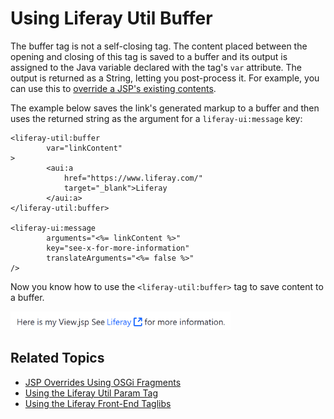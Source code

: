 # Using Liferay Util Buffer

The buffer tag is not a self-closing tag. The content placed between the opening and closing of this tag is saved to a buffer and its output is assigned to the Java variable declared with the tag's `var` attribute. The output is returned as a String, letting you post-process it. For example, you can use this to [override a JSP's existing contents](https://help.liferay.com/hc/en-us/articles/360029122451-JSP-Overrides-Using-OSGi-Fragments). 

The example below saves the link's generated markup to a buffer and then uses the returned string as the argument for a `liferay-ui:message` key:

```markup
<liferay-util:buffer
		var="linkContent"
>
		<aui:a 
			href="https://www.liferay.com/" 
			target="_blank">Liferay
		</aui:a>
</liferay-util:buffer>

<liferay-ui:message 
		arguments="<%= linkContent %>" 
		key="see-x-for-more-information" 
		translateArguments="<%= false %>" 
/>
```

Now you know how to use the `<liferay-util:buffer>` tag to save content to a buffer. 

![You can use the Liferay Util Buffer tag to save pieces of markup to reuse in your JSP.](./liferay-util-buffer/images/01.png)
    
## Related Topics

- [JSP Overrides Using OSGi Fragments](https://help.liferay.com/hc/en-us/articles/360029122451-JSP-Overrides-Using-OSGi-Fragments)
- [Using the Liferay Util Param Tag](./liferay-util-param.md)
- [Using the Liferay Front-End Taglibs](../liferay-frontend-tag-library.md)